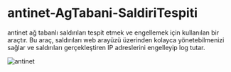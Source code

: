 # antinet-AgTabani-SaldiriTespiti
antinet ağ tabanlı saldırıları tespit etmek ve engellemek için kullanılan bir araçtır. Bu araç, saldırıları web arayüzü üzerinden kolayca yönetebilmenizi sağlar ve saldırıları gerçekleştiren IP adreslerini engelleyip log tutar.

![antinet](https://github.com/user-attachments/assets/46bd2d6e-5412-4c02-9485-6a1e3b1cc4bc)
